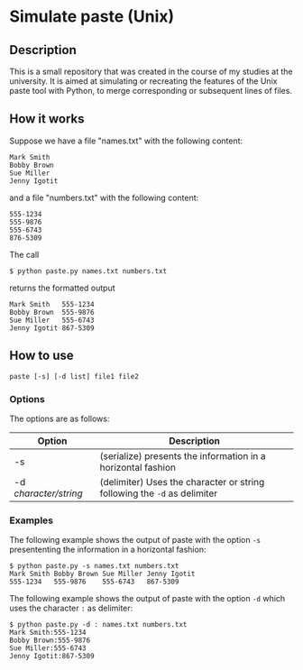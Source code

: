 # Simulate paste (Unix)

## Description

This is a small repository that was created in the course of my studies at the university. It is aimed at simulating or recreating the features of the Unix paste tool with Python, to merge corresponding or subsequent lines of files.

## How it works
Suppose we have a file "names.txt" with the following content:

```
Mark Smith
Bobby Brown
Sue Miller
Jenny Igotit
```

and a file "numbers.txt" with the following content:

```
555-1234
555-9876
555-6743
876-5309
```
The call
```
$ python paste.py names.txt numbers.txt
```
returns the formatted output
```
Mark Smith   555-1234
Bobby Brown  555-9876
Sue Miller   555-6743
Jenny Igotit 867-5309
```

## How to use
`paste [-s] [-d list] file1 file2`

### Options
The options are as follows:

Option | Description
--- | ----
-s | (serialize) presents the information in a horizontal fashion
-d *character/string* | (delimiter) Uses the character or string following the `-d` as delimiter

### Examples
The following example shows the output of paste with the option ```-s``` presententing the information in a horizontal fashion:
```
$ python paste.py -s names.txt numbers.txt
Mark Smith Bobby Brown Sue Miller Jenny Igotit
555-1234   555-9876    555-6743   867-5309
```

The following example shows the output of paste with the option ```-d``` which uses the character `:` as delimiter:
```
$ python paste.py -d : names.txt numbers.txt
Mark Smith:555-1234
Bobby Brown:555-9876
Sue Miller:555-6743
Jenny Igotit:867-5309
```